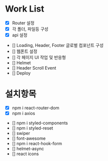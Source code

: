 # Work List

- [x] Router 설정
- [x] 각 폴더, 파일등 구성
- [x] api 설정
- [] Loading, Header, Footer 글로벌 컴포넌트 구성
- [] 웹폰트 설정
- [] 각 페이지 UI 작업 및 반응형
- [] Helmet
- [] Header Scroll Event
- [] Deploy

# 설치항목

- [x] npm i react-router-dom
- [x] npm i axios
- [] npm i styled-components
- [] npm i styled-reset
- [] swiper
- [] font-awesome
- [] npm i react-hook-form
- [] helmet-async
- [] react icons
